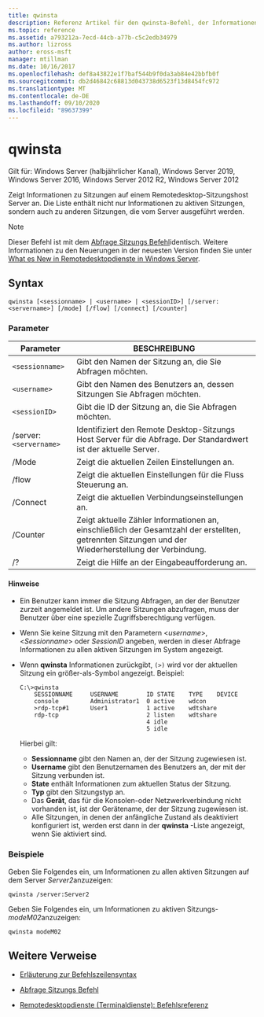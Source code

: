 ```yaml
---
title: qwinsta
description: Referenz Artikel für den qwinsta-Befehl, der Informationen zu Sitzungen auf einem Remotedesktop-Sitzungshost Server anzeigt.
ms.topic: reference
ms.assetid: a793212a-7ecd-44cb-a77b-c5c2edb34979
ms.author: lizross
author: eross-msft
manager: mtillman
ms.date: 10/16/2017
ms.openlocfilehash: def8a43822e1f7baf544b9f0da3ab84e42bbfb0f
ms.sourcegitcommit: db2d46842c68813d043738d6523f13d8454fc972
ms.translationtype: MT
ms.contentlocale: de-DE
ms.lasthandoff: 09/10/2020
ms.locfileid: "89637399"
---
```

# <a name="qwinsta"></a>qwinsta

Gilt für: Windows Server (halbjährlicher Kanal), Windows Server 2019, Windows Server 2016, Windows Server 2012 R2, Windows Server 2012

Zeigt Informationen zu Sitzungen auf einem Remotedesktop-Sitzungshost Server an. Die Liste enthält nicht nur Informationen zu aktiven Sitzungen, sondern auch zu anderen Sitzungen, die vom Server ausgeführt werden.

> [!NOTE]
> Dieser Befehl ist mit dem [Abfrage Sitzungs Befehl](query-session.md)identisch. Weitere Informationen zu den Neuerungen in der neuesten Version finden Sie unter [What es New in Remotedesktopdienste in Windows Server](/previous-versions/windows/it-pro/windows-server-2012-r2-and-2012/dn283323(v=ws.11)).

## <a name="syntax"></a>Syntax

```
qwinsta [<sessionname> | <username> | <sessionID>] [/server:<servername>] [/mode] [/flow] [/connect] [/counter]
```

### <a name="parameters"></a>Parameter

| Parameter | BESCHREIBUNG |
|--|--|
| `<sessionname>` | Gibt den Namen der Sitzung an, die Sie Abfragen möchten. |
| `<username>` | Gibt den Namen des Benutzers an, dessen Sitzungen Sie Abfragen möchten. |
| `<sessionID>` | Gibt die ID der Sitzung an, die Sie Abfragen möchten. |
| /server:`<servername>` | Identifiziert den Remote Desktop-Sitzungs Host Server für die Abfrage. Der Standardwert ist der aktuelle Server. |
| /Mode | Zeigt die aktuellen Zeilen Einstellungen an. |
| /flow | Zeigt die aktuellen Einstellungen für die Fluss Steuerung an. |
| /Connect | Zeigt die aktuellen Verbindungseinstellungen an. |
| /Counter | Zeigt aktuelle Zähler Informationen an, einschließlich der Gesamtzahl der erstellten, getrennten Sitzungen und der Wiederherstellung der Verbindung. |
| /? | Zeigt die Hilfe an der Eingabeaufforderung an. |

#### <a name="remarks"></a>Hinweise

- Ein Benutzer kann immer die Sitzung Abfragen, an der der Benutzer zurzeit angemeldet ist. Um andere Sitzungen abzufragen, muss der Benutzer über eine spezielle Zugriffsberechtigung verfügen.

- Wenn Sie keine Sitzung mit den Parametern <*username*>, <*Sessionname*> oder *SessionID* angeben, werden in dieser Abfrage Informationen zu allen aktiven Sitzungen im System angezeigt.

- Wenn **qwinsta** Informationen zurückgibt, `(>)` wird vor der aktuellen Sitzung ein größer-als-Symbol angezeigt. Beispiel:

    ```
    C:\>qwinsta
        SESSIONNAME     USERNAME        ID STATE    TYPE    DEVICE
        console         Administrator1  0 active    wdcon
        >rdp-tcp#1      User1           1 active    wdtshare
        rdp-tcp                         2 listen    wdtshare
                                        4 idle
                                        5 idle
    ```

    Hierbei gilt:
  - **Sessionname** gibt den Namen an, der der Sitzung zugewiesen ist.
  - **Username** gibt den Benutzernamen des Benutzers an, der mit der Sitzung verbunden ist.
  - **State** enthält Informationen zum aktuellen Status der Sitzung.
  - **Typ** gibt den Sitzungstyp an.
  - Das **Gerät**, das für die Konsolen-oder Netzwerkverbindung nicht vorhanden ist, ist der Gerätename, der der Sitzung zugewiesen ist.
  - Alle Sitzungen, in denen der anfängliche Zustand als deaktiviert konfiguriert ist, werden erst dann in der **qwinsta** -Liste angezeigt, wenn Sie aktiviert sind.

### <a name="examples"></a>Beispiele

Geben Sie Folgendes ein, um Informationen zu allen aktiven Sitzungen auf dem Server *Server2*anzuzeigen:

```
qwinsta /server:Server2
```

Geben Sie Folgendes ein, um Informationen zu aktiven Sitzungs- *modeM02*anzuzeigen:

```
qwinsta modeM02
```

## <a name="additional-references"></a>Weitere Verweise

- [Erläuterung zur Befehlszeilensyntax](command-line-syntax-key.md)

- [Abfrage Sitzungs Befehl](query-session.md)

- [Remotedesktopdienste (Terminaldienste): Befehlsreferenz](remote-desktop-services-terminal-services-command-reference.md)

